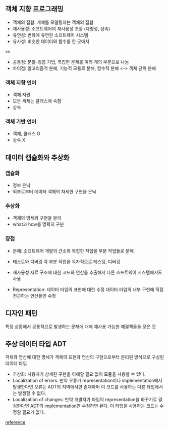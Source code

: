 ## 객체 지향 프로그래밍
- 객체의 집합: 개체를 모델링하는 객체의 집합
- 재사용성: 소프트웨어의 재사용성 조장 (다향성, 상속)
- 유연성: 변화에 유연한 소프트웨어 시스템
- 유사성: 비슷한 데이터와 함수를 한 곳에서

vs
- 공통점: 분할-정봅 기법, 복잡한 문제를 여러 개의 부분으로 나눔
- 차이점: 알고리즘적 분해, 기능적 모듈로 분해, 함수적 분해 <-> 객체 단위 분해

### 객체 지향 언어
- 객체 지원
- 모든 객체는 클래스에 속함
- 상속

### 객체 기반 언어
- 객체, 클래스 O
- 상속 X

## 데이터 캡슐화와 추상화
### 캡슐화
- 정보 은닉
- 외부로부터 데이터 객체의 자세한 구현을 은닉

### 추상화
- 객체의 명세와 구현을 분리
- what과 how를 명확히 구분

### 장점
- 분해: 소프트웨어 개발의 간소화
복잡한 작업을 부분 작업들로 분해

- 테스트와 디버깅
각 부분 작업을 독자적으로 테스팅, 디버깅

- 재사용성
자료 구조에 대한 코드와 연산을 추출해서 다른 소프트웨어 시스템에서도 사용

- Representation: 데이터 타입의 표현에 대한 수정
데이터 타입의 내부 구현에 직접 전근하는 연산들만 수정


## 디자인 패턴

특정 상황에서 공통적으로 발생하는 문제에 대해 재사용 가능한 해결책들을 모은 것

## 추상 데이터 타입 ADT

객체와 연산에 대한 명세가 객체의 표현과 연산의 구현으로부터 분리된 방식으로 구성된 데이터 타입

- 추상화: 사용자가 상세한 구현을 이해할 필요 없이 모듈을 사용할 수 있다.
- Localization of errors: 만약 오류가 representation이나 implementation에서 발생한다면 오류는 ADT의 지역에서만 존재하며 이 코드를 사용하는 다른 타입에서는 발생할 수 없다.
- Localization of changes: 만약 개발자가 타입의 representation을 바꾸기로 결심한다면 ADT의 implementation만 수정하면 된다. 이 타입을 사용하는 코드는 수정할 필요가 없다.

[reference](https://www.cs.rochester.edu/u/nelson/courses/csc_173/review/adts/02.html)